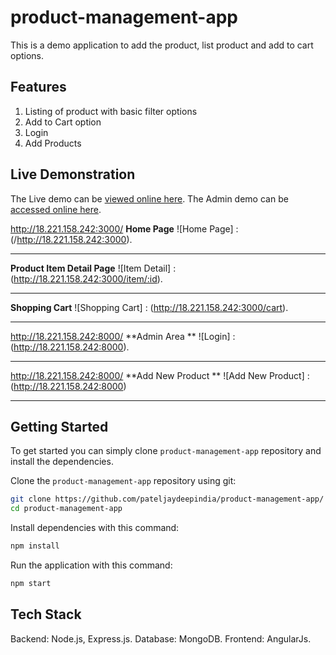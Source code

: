 # product-management-app

This is a demo application to add the product, list product and add to cart options.

## Features
1) Listing of product with basic filter options
2) Add to Cart option
3) Login
4) Add Products

## Live Demonstration

The Live demo can be [viewed online here](http://18.221.158.242:3000).
The Admin demo can be [accessed online here](http://18.221.158.242:8000).

http://18.221.158.242:3000/
**Home Page**
![Home Page] : (/http://18.221.158.242:3000).

---

**Product Item Detail Page**
![Item Detail] : (http://18.221.158.242:3000/item/:id).

---

**Shopping Cart**
![Shopping Cart] : (http://18.221.158.242:3000/cart).

---

http://18.221.158.242:8000/
**Admin Area **
![Login] : (http://18.221.158.242:8000).

---

http://18.221.158.242:8000/
**Add New Product **
![Add New Product] : (http://18.221.158.242:8000)

---

## Getting Started
To get started you can simply clone `product-management-app` repository and install the dependencies.

Clone the `product-management-app` repository using git:

```bash
git clone https://github.com/pateljaydeepindia/product-management-app/
cd product-management-app
```

Install dependencies with this command:
```bash
npm install
```

Run the application with this command:
```bash
npm start
```

## Tech Stack
Backend: Node.js, Express.js.
Database: MongoDB.
Frontend: AngularJs.